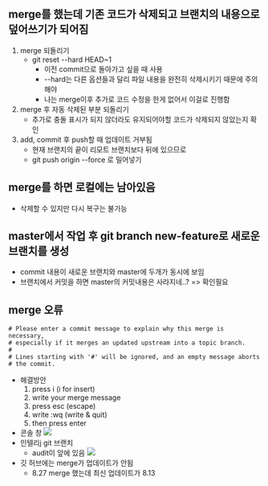 ## merge를 했는데 기존 코드가 삭제되고 브랜치의 내용으로 덮어쓰기가 되어짐
1. merge 되돌리기
    - git reset --hard HEAD~1
        - 이전 commit으로 돌아가고 싶을 때 사용
        - --hard는 다른 옵션들과 달리 파일 내용을 완전히 삭제시키기 때문에 주의해야 
        - 나는 merge이후 추가로 코드 수정을 한게 없어서 이걸로 진행함
2. merge 후 자동 삭제된 부분 되돌리기
    - 추가로 충돌 표시가 되지 않더라도 유지되어야할 코드가 삭제되지 않았는지 확인
3. add, commit 후 push할 때 업데이트 거부됨
    - 현재 브랜치의 끝이 리모트 브랜치보다 뒤에 있으므로
    - git push origin --force 로 밀어넣기

## merge를 하면 로컬에는 남아있음
- 삭제할 수 있지만 다시 복구는 불가능

## master에서 작업 후  git branch new-feature로 새로운 브랜치를 생성
- commit 내용이 새로운 브랜치와 master에 두개가 동시에 보임
- 브랜치에서 커밋을 하면 master의 커밋내용은 사라지네..? => 확인필요

## merge 오류
```
# Please enter a commit message to explain why this merge is necessary,
# especially if it merges an updated upstream into a topic branch.
#
# Lines starting with '#' will be ignored, and an empty message aborts
# the commit.
```
- 해결방안
    1. press i (i for insert)
    2. write your merge message
    3. press esc (escape)
    4. write :wq (write & quit)
    5. then press enter
- 콘솔 창
    ![](https://i.imgur.com/XeEMN2L.png)
- 인텔리j git 브랜치 
    - audit이 앞에 있음
![](https://i.imgur.com/toBqT5C.png)
- 깃 허브에는 merge가 업데이트가 안됨
    - 8.27 merge 했는데 최신 업데이트가 8.13